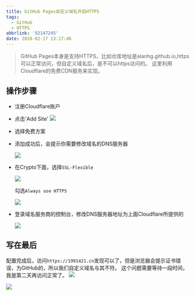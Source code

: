 ```yaml
---
title: GitHub Pages自定义域名开启HTTPS
tags:
  - GitHub
  - HTTPS
abbrlink: '92147245'
date: 2018-02-17 13:17:46
---
```

> GitHub Pages本身是支持HTTPS，比如仓库地址是alanhg.github.io,https可以正常访问，但自定义域名后，是不可以https访问的。
这里利用Cloudflare的免费CDN服务来实现。
## 操作步骤
+ 注册Cloudflare账户
+ 点击'Add Site'
    ![](https://static.1991421.cn/blog/2018-02-17-052245.png)
    
+ 选择免费方案
+ 添加成功后，会提示你需要修改域名的DNS服务器
  
  ![](https://static.1991421.cn/blog/2018-02-17-052831.png)

+ 在Crypto下面，选择`SSL-Flexible`

    ![](https://static.1991421.cn/blog/2018-02-17-053052.png)

    勾选`Always use HTTPS`

    ![](https://static.1991421.cn/blog/2018-02-17-053203.png)

+ 登录域名服务商的控制台，修改DNS服务器地址为上面Cloudflare所提供的

    ![](https://static.1991421.cn/blog/2018-02-17-053427.png)

## 写在最后
配置完成后，访问`https://1991421.cn`发现可以了，但是浏览器会提示证书错误，为GitHub的，所以我们自定义域名与其不符。
这个问题需要等待一段时间，我是第二天再访问正常了。
![](https://static.1991421.cn/blog/2018-02-17-055144.png)

![](https://static.1991421.cn/blog/2018-02-17-055008.png)
